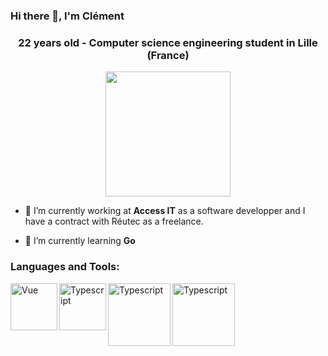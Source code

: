### Hi there 👋, I'm Clément
<h3 align="center">22 years old - Computer science engineering student in Lille (France)</h3>

<div id="header" align="center">
  <img src="https://media.giphy.com/media/yALcFbrKshfoY/giphy.gif" width="200">
</div>

- 🔭 I’m currently working at **Access IT** as a software developper and I have a contract with Réutec as a freelance.

- 🌱 I’m currently learning **Go**



<h3 align="left">Languages and Tools:</h3>
<img align="left" alt="Vue" width="75px" src="https://upload.wikimedia.org/wikipedia/commons/thumb/9/95/Vue.js_Logo_2.svg/2367px-Vue.js_Logo_2.svg.png" />
<img align="left" alt="Typescript" width="75px" src="https://cdn-icons-png.flaticon.com/512/5968/5968381.png" />
<img align="left" alt="Typescript" width="100px" src="https://go.dev/blog/go-brand/Go-Logo/PNG/Go-Logo_Aqua.png" />
<img align="left" alt="Typescript" width="100px" src="https://upload.wikimedia.org/wikipedia/commons/thumb/1/1b/R_logo.svg/991px-R_logo.svg.png" />








